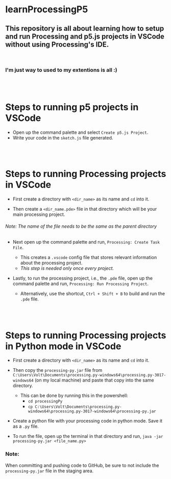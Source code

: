 # learnProcessingP5
## This repository is all about learning how to setup and run Processing and p5.js projects in VSCode without using Processing's IDE.

<br/>

### I'm just way to used to my extentions is all :)

<br/>
<br/>

# Steps to running p5 projects in VSCode
- Open up the command palette and select `Create p5.js Project`.
- Write your code in the `sketch.js` file generated.

<br/>
<br/>

# Steps to running Processing projects in VSCode

- First create a directory with `<dir_name>` as its name and `cd` into it.

- Then create a `<dir_name.pde>` file in that directory which will be your main processing project.

###### Note: The name of the file needs to be the same as the parent directory

- Next open up the command palette and run, `Processing: Create Task File`.
    - This creates a `.vscode` config file that stores relevant information about the processing project.
    - *This step is needed only once every project.*

- Lastly, to run the processing project, i.e., the `.pde` file, open up the command palette and run, `Processing: Run Processing Project`.
    - Alternatively, use the shortcut, `Ctrl + Shift + B` to build and run the `.pde` file.

<br/>
<br/>

# Steps to running Processing projects in Python mode in VSCode

- First create a directory with `<dir_name>` as its name and `cd` into it.

- Then copy the `processing-py.jar` file from `C:\Users\Volt\Documents\processing.py-windows64\processing.py-3017-windows64` (on my local machine) and paste that copy into the same directory.
    - This can be done by running this in the powershell:
        - `cd processingPy` 
        - `cp C:\Users\Volt\Documents\processing.py-windows64\processing.py-3017-windows64\processing-py.jar`

- Create a python file with your processing code in python mode. Save it as a `.py` file.

- To run the file, open up the terminal in that directory and run, 
`java -jar processing-py.jar <file_name.py>`

### Note:
When committing and pushing code to GitHub, be sure to not include the `processing-py.jar` file in the staging area.
